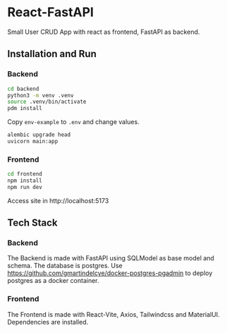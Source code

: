 # React-FastAPI

Small User CRUD App with react as frontend, FastAPI as backend.

## Installation and Run

### Backend

```bash
cd backend
python3 -m venv .venv
source .venv/bin/activate
pdm install
```

Copy `env-example` to `.env` and change values.

```bash
alembic upgrade head
uvicorn main:app
```

### Frontend

```bash
cd frontend
npm install
npm run dev
```

Access site in http://localhost:5173

## Tech Stack

### Backend

The Backend is made with FastAPI using SQLModel as base model and schema. The database is postgres. Use https://github.com/gmartindelcye/docker-postgres-pgadmin to deploy postgres as a docker container.

### Frontend

The Frontend is made with React-Vite, Axios, Tailwindcss and MaterialUI. Dependencies are installed.
